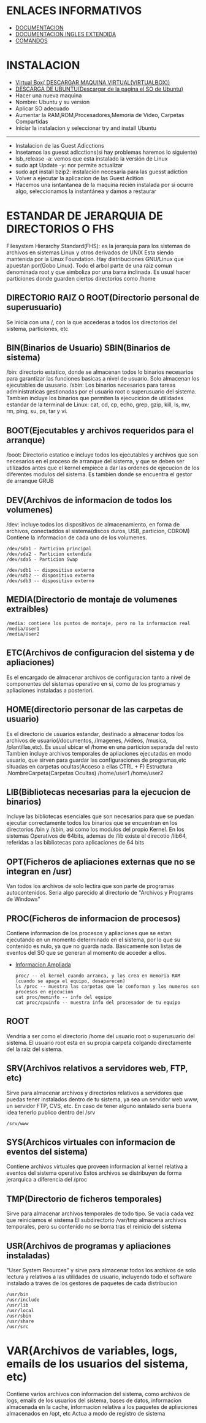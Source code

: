 # ENLACES INFORMATIVOS
- [DOCUMENTACION](https://computernewage.com/2015/06/14/el-arbol-de-directorios-de-linux-al-detalle-que-contiene-cada-carpeta/#estructura-directorios)
- [DOCUMENTACION INGLES EXTENDIDA](https://tldp.org/LDP/Linux-Filesystem-Hierarchy/html/index.html)
- [COMANDOS](https://computernewage.com/2013/04/10/como-manejar-archivos-y-carpetas-desde-la-terminal-de-linux/)

# INSTALACION
- [Virtual Box( DESCARGAR MAQUINA VIRTUAL(VIRTUALBOX))](https://www.oracle.com/es/virtualization/virtualbox/)
- [DESCARGA DE UBUNTU(Descargar de la pagina el SO de Ubuntu)](https://ubuntu.com/download/desktop)
- Hacer una nueva maquina
- Nombre: Ubuntu y su version
- Aplicar SO adecuado
- Aumentar la RAM,ROM,Procesadores,Memoria de Video, Carpetas Compartidas
- Iniciar la instalacion y seleccionar try and install Ubuntu
- -------------------------------------------------------------------------
- Instalacion de las Guest Adicctions
- Insetamos las guesst adicctions(si hay problemas haremos lo siguiente)
- lsb_release -a: vemos que esta instalado la versión de Linux
- sudo apt Update -y: nor permite actualizar
- sudo apt install bzip2: instalación necesaria para las guesst adiction
- Volver a ejecutar la aplicacion de las Guest Adition
- Hacemos una isntantanea de la maquina recién instalada por si ocurre algo, seleccionamos la instantánea y damos a restaurar

# ESTANDAR DE JERARQUIA DE DIRECTORIOS O FHS
Filesystem Hierarchy Standard(FHS): es la jerarquia para los sistemas de archivos en sistemas Linux y otros derivados de UNIX
Esta siendo mantenida por la Linux Foundation. Hay distribuciones GNU/Linux que apuestan por(Gobo Linux). Todo el arbol parte de una raiz comun denominada root y que simboliza por una barra inclinada. Es usual hacer particiones donde guarden ciertos directorios como /home

## DIRECTORIO RAIZ O ROOT(Directorio personal de superusuario)
Se inicia con una /, con la que accederas a todos los directorios del sistema, particiones, etc

## BIN(Binarios de Usuario) SBIN(Binarios de sistema)
/bin: directorio estatico, donde se almacenan todos lo binarios necesarios para garantizar las funciones basicas a nivel de usuario. Solo almacenan los ejecutables de ususario.
/sbin: Los binarios necesarios para tareas administraticas gestionadas por el usuario root o superusuario del sistema.
Tambien incluye los binarios que permiten la ejecucicion de utilidades estandar de la terminal de Linux: cat, cd, cp, echo, grep, gzip, kill, ls, mv, rm, ping, su, ps, tar y vi.

## BOOT(Ejecutables y archivos requeridos para el arranque)
/boot: Directorio estatico e incluye todos los ejecutables y archivos que son necesarios en el proceso de arranque del sistema, y que se deben ser utilizados antes que el kernel empiece a dar las ordenes de ejecucion de los diferentes modulos del sistema. Es tambien donde se encuentra el gestor de arranque GRUB

## DEV(Archivos de informacion de todos los volumenes)
/dev: incluye todos los dispositivos de almacenamiento, en forma de archivos, conectaddos al sistema(discos duros, USB, particion, CDROM) Contiene la informacion de cada uno de los volumenes.

    /dev/sda1 - Particion principal
    /dev/sda2 - Particion extendida
    /dev/sda5 - Particion Swap
   
    /dev/sdb1 -- dispositivo externo
    /dev/sdb2 -- dispositivo externo
    /dev/sdb3 -- dispositivo externo
  
## MEDIA(Directorio de montaje de volumenes extraibles)
    /media: contiene los puntos de montaje, pero no la informacion real
    /media/User1
    /media/User2

  

## ETC(Archivos de configuracion del sistema y de apliaciones)
Es el encargado de almacenar archivos de configuracion tanto a nivel de componentes del sistemas operativo en si, como de los programas y apliaciones instaladas a posteriori.

## HOME(directorio personar de las carpetas de usuario)
Es el directorio de usuarios estandar, destinado a almacenar todos los archivos de usuario(/documentos, /Imagenes, /videos, /musica, /plantillas,etc). Es usual ubicar el /home en una particion separada del resto
Tambien incluye archivos temporales de apliaciones ejecutadas en modo usuario, que sirven para guardar las configuraciones de programas,etc situadas en carpetas ocultas(Acceso a ellas CTRL + F)
Estructura
  .NombreCarpeta(Carpetas Ocultas)
  /home/user1
  /home/user2

## LIB(Bibliotecas necesarias para la ejecucion de binarios)
Incluye las bibliotecas esenciales que son necesarios para que se puedan ejecutar correctamente todos los binarios que se encuentran en los directorios /bin y /sbin, asi como los modulos del propio Kernel.
En los sistemas Operativos de 64bits, ademas de /lib existe el direcotio /lib64, referidas a las bibliotecas para aplicaciones de 64 bits

## OPT(Ficheros de apliaciones externas que no se integran en /usr)
Van todos los archivos de solo lectira que son parte de programas autocontenidos. Seria algo parecido al directorio de "Archivos y Programs de Windows"

## PROC(Ficheros de informacion de procesos)
Contiene informacion de los procesos y apliaciones que se estan ejecutando en un momento determinado en el sistema, por lo que su contenido es nulo, ya que no guarda nada. Basicamente son listas de eventos del SO que se generan al momento de acceder a ellos.
- [Informacion Ampliada](https://www.linuxtotal.com.mx/index.php?cont=info_admon_016)
  
      proc/ -- el kernel cuando arranca, y los crea en memoria RAM (cuando se apaga el equipo, desaparecen)
      ls /proc -- muestra las carpetas que lo conforman y los numeros son procesos en ejecucion
      cat proc/meminfo -- info del equipo
      cat proc/cpuinfo -- muestra info del procesador de tu equipo

## ROOT
Vendria a ser como el directorio /home del usuario root o superusuario del sistema.
El usuario root esta en su propia carpeta colgando directamente del la raiz del sistema.

## SRV(Archivos relativos a servidores web, FTP, etc)
Sirve para almacenar archivos y directorios relativos a servidores que puedas tener instalados dentro de tu sistema, ya sea un servidor web www, un servidor FTP, CVS, etc.
En caso de tener alguno isntalado seria buena idea tenerlo publico dentro del /srv
  
    /srv/www

## SYS(Archicos virtuales con informacion de eventos del sistema)
Contiene archivos virtuales que proveen informacion al kernel relativa a eventos del sistema operativo
Estos archivos se distribuyen de forma jerarquica a diferencia del /proc

## TMP(Directorio de ficheros temporales)
Sirve para almacenar archivos temporales de todo tipo. Se vacia cada vez que reiniciamos el sistema
El subdirectorio /var/tmp almacena archivos temporales, pero su contenido no se borra tras el reinicio del sistema

## USR(Archivos de programas y apliaciones instaladas)
"User System Reources" y sirve para almacenar todos los archivos de solo lectura y relativos a las utilidades de usuario, incluyendo todo el software instalado a traves de los gestores de paquetes de cada distribucion

    /usr/bin
    /usr/include
    /usr/lib
    /usr/local
    /usr/sbin
    /usr/share
    /usr/src

# VAR(Archivos de variables, logs, emails de los usuarios del sistema, etc)
Contiene varios archivos con informacion del sistema, como archivos de logs, emails de los usuarios del sistema, bases de datos, informacion almacenada en la cache, informacion relativa a los paquetes de apliaciones almacenados en /opt, etc
Actua a modo de registro de sistema
